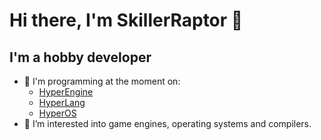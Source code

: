 ﻿# Hi there, I'm SkillerRaptor 👋

## I'm a hobby developer

- 🔭 I'm programming at the moment on:
  - [HyperEngine][hyper-engine]
  - [HyperLang][hyper-lang]
  - [HyperOS][hyper-os]
- 🌱 I’m interested into game engines, operating systems and compilers.

[hyper-engine]: https://github.com/SkillerRaptor/HyperEngine
[hyper-lang]: https://github.com/SkillerRaptor/HyperLang
[hyper-os]: https://github.com/SkillerRaptor/HyperOS

